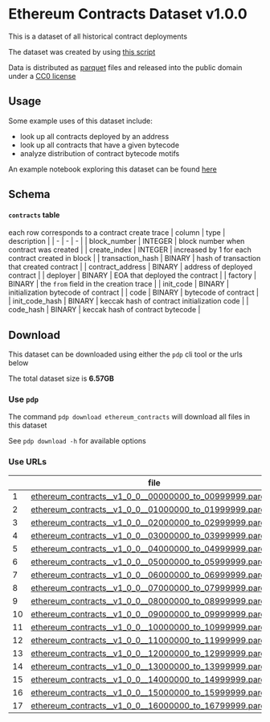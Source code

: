 
# Ethereum Contracts Dataset v1.0.0

This is a dataset of all historical contract deployments

The dataset was created by using [this script](https://github.com/paradigmxyz/paradigm-data-portal/blob/main/pdp/datasets/contracts/contracts_collect.py)

Data is distributed as [parquet](https://data.paradigm.xyz/about) files and released into the public domain under a [CC0 license](https://creativecommons.org/share-your-work/public-domain/cc0/)

## Usage

Some example uses of this dataset include:
- look up all contracts deployed by an address
- look up all contracts that have a given bytecode
- analyze distribution of contract bytecode motifs

An example notebook exploring this dataset can be found [here](https://github.com/paradigmxyz/paradigm-data-portal/blob/main/notebooks/explore_ethereum_contracts.ipynb)

## Schema

#### `contracts` table
each row corresponds to a contract create trace
| column | type | description |
| - | - | - |
| block_number | INTEGER | block number when contract was created |
| create_index | INTEGER | increased by 1 for each contract created in block |
| transaction_hash | BINARY | hash of transaction that created contract |
| contract_address | BINARY | address of deployed contract |
| deployer | BINARY | EOA that deployed the contract |
| factory | BINARY | the `from` field in the creation trace |
| init_code | BINARY | initialization bytecode of contract |
| code | BINARY | bytecode of contract |
| init_code_hash | BINARY | keccak hash of contract initialization code |
| code_hash | BINARY | keccak hash of contract bytecode |

## Download

This dataset can be downloaded using either the `pdp` cli tool or the urls below

The total dataset size is **6.57GB**

### Use `pdp`

The command `pdp download ethereum_contracts` will download all files in this dataset

See `pdp download -h` for available options

### Use URLs

| | file | size |
| - | - | - |
| 1 | [ethereum_contracts__v1_0_0__00000000_to_00999999.parquet](https://datasets.paradigm.xyz/datasets/ethereum_contracts/ethereum_contracts__v1_0_0__00000000_to_00999999.parquet) | 2.96MB |
| 2 | [ethereum_contracts__v1_0_0__01000000_to_01999999.parquet](https://datasets.paradigm.xyz/datasets/ethereum_contracts/ethereum_contracts__v1_0_0__01000000_to_01999999.parquet) | 13.08MB |
| 3 | [ethereum_contracts__v1_0_0__02000000_to_02999999.parquet](https://datasets.paradigm.xyz/datasets/ethereum_contracts/ethereum_contracts__v1_0_0__02000000_to_02999999.parquet) | 24.86MB |
| 4 | [ethereum_contracts__v1_0_0__03000000_to_03999999.parquet](https://datasets.paradigm.xyz/datasets/ethereum_contracts/ethereum_contracts__v1_0_0__03000000_to_03999999.parquet) | 83.30MB |
| 5 | [ethereum_contracts__v1_0_0__04000000_to_04999999.parquet](https://datasets.paradigm.xyz/datasets/ethereum_contracts/ethereum_contracts__v1_0_0__04000000_to_04999999.parquet) | 295.85MB |
| 6 | [ethereum_contracts__v1_0_0__05000000_to_05999999.parquet](https://datasets.paradigm.xyz/datasets/ethereum_contracts/ethereum_contracts__v1_0_0__05000000_to_05999999.parquet) | 313.06MB |
| 7 | [ethereum_contracts__v1_0_0__06000000_to_06999999.parquet](https://datasets.paradigm.xyz/datasets/ethereum_contracts/ethereum_contracts__v1_0_0__06000000_to_06999999.parquet) | 384.52MB |
| 8 | [ethereum_contracts__v1_0_0__07000000_to_07999999.parquet](https://datasets.paradigm.xyz/datasets/ethereum_contracts/ethereum_contracts__v1_0_0__07000000_to_07999999.parquet) | 338.28MB |
| 9 | [ethereum_contracts__v1_0_0__08000000_to_08999999.parquet](https://datasets.paradigm.xyz/datasets/ethereum_contracts/ethereum_contracts__v1_0_0__08000000_to_08999999.parquet) | 318.73MB |
| 10 | [ethereum_contracts__v1_0_0__09000000_to_09999999.parquet](https://datasets.paradigm.xyz/datasets/ethereum_contracts/ethereum_contracts__v1_0_0__09000000_to_09999999.parquet) | 401.13MB |
| 11 | [ethereum_contracts__v1_0_0__10000000_to_10999999.parquet](https://datasets.paradigm.xyz/datasets/ethereum_contracts/ethereum_contracts__v1_0_0__10000000_to_10999999.parquet) | 484.85MB |
| 12 | [ethereum_contracts__v1_0_0__11000000_to_11999999.parquet](https://datasets.paradigm.xyz/datasets/ethereum_contracts/ethereum_contracts__v1_0_0__11000000_to_11999999.parquet) | 529.76MB |
| 13 | [ethereum_contracts__v1_0_0__12000000_to_12999999.parquet](https://datasets.paradigm.xyz/datasets/ethereum_contracts/ethereum_contracts__v1_0_0__12000000_to_12999999.parquet) | 618.64MB |
| 14 | [ethereum_contracts__v1_0_0__13000000_to_13999999.parquet](https://datasets.paradigm.xyz/datasets/ethereum_contracts/ethereum_contracts__v1_0_0__13000000_to_13999999.parquet) | 567.07MB |
| 15 | [ethereum_contracts__v1_0_0__14000000_to_14999999.parquet](https://datasets.paradigm.xyz/datasets/ethereum_contracts/ethereum_contracts__v1_0_0__14000000_to_14999999.parquet) | 761.28MB |
| 16 | [ethereum_contracts__v1_0_0__15000000_to_15999999.parquet](https://datasets.paradigm.xyz/datasets/ethereum_contracts/ethereum_contracts__v1_0_0__15000000_to_15999999.parquet) | 909.94MB |
| 17 | [ethereum_contracts__v1_0_0__16000000_to_16799999.parquet](https://datasets.paradigm.xyz/datasets/ethereum_contracts/ethereum_contracts__v1_0_0__16000000_to_16799999.parquet) | 677.91MB |
